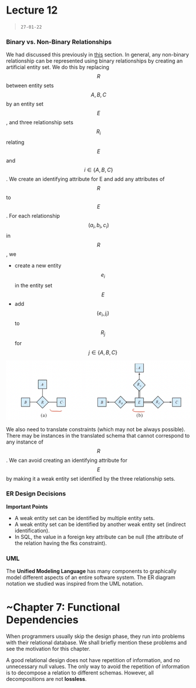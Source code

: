 # Lecture 12

> `27-01-22`

### Binary vs. Non-Binary Relationships 

We had discussed this previously in [this](degree-of-a-relationship-set) section. In general, any non-binary relationship can be represented using binary relationships by creating an artificial entity set. We do this by replacing $$R$$ between entity sets $$A, B, C$$ by an entity set $$E$$, and three relationship sets $$R_i$$ relating $$E$$ and $$i \in \{A, B, C\}$$. We create an identifying attribute for E and add any attributes of $$R$$ to $$E$$.  For each relationship $$(a_i, b_i, c_i)$$ in $$R$$, we 

- create a new entity $$e_i$$ in the entity set $$E$$
- add $$(e_i, j_i)$$ to $$R_j$$ for $$j \in \{A, B, C\}$$

![image-20220215211541849](assets/image-20220215211541849.png)

We also need to translate constraints (which may not be always possible). There may be instances in the translated schema that cannot correspond to any instance of $$R$$. We can avoid creating an identifying attribute for $$E$$ by making it a weak entity set identified by the three relationship sets.

### ER Design Decisions

**Important Points**

- A weak entity set can be identified by multiple entity sets.
- A weak entity set can be identified by another weak entity set (indirect identification).
- In SQL, the value in a foreign key attribute can be null (the attribute of the relation having the fks constraint).

### UML

The **Unified Modeling Language** has many components to graphically model different aspects of an entire software system. The ER diagram notation we studied was inspired from the UML notation.

# ~Chapter 7: Functional Dependencies

When programmers usually skip the design phase, they run into problems with their relational database. We shall briefly mention these problems and see the motivation for this chapter.

A good relational design does not have repetition of information, and no unnecessary null values. The only way to avoid the repetition of information is to decompose a relation to different schemas. However, all decompositions are not **lossless**.
